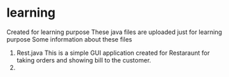 # learning
Created for learning purpose
These java files are uploaded just for learning purpose 
Some information about these files
1) Rest.java
This is a simple GUI application created for Restaraunt for taking orders and showing bill to the customer.
2) 
